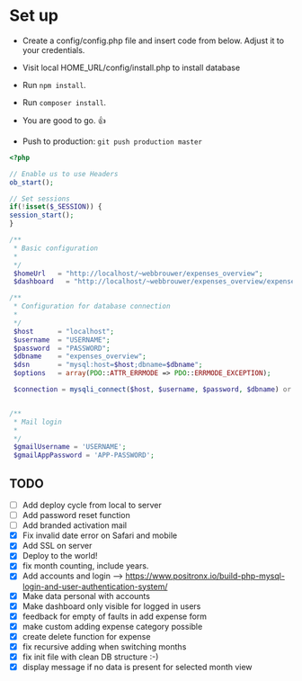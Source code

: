 # Set up

* Create a config/config.php file and insert code from below. Adjust it to your credentials.
* Visit local HOME_URL/config/install.php to install database
* Run `npm install`.
* Run `composer install`.
* You are good to go. :+1:

* Push to production: `git push production master`

```php
<?php

// Enable us to use Headers
ob_start();

// Set sessions
if(!isset($_SESSION)) {
session_start();
}

/**
 * Basic configuration
 *
 */
 $homeUrl   = "http://localhost/~webbrouwer/expenses_overview";
 $dashboard   = "http://localhost/~webbrouwer/expenses_overview/expenses.php";

/**
 * Configuration for database connection
 *
 */
 $host      = "localhost";
 $username  = "USERNAME";
 $password  = "PASSWORD";
 $dbname    = "expenses_overview";
 $dsn       = "mysql:host=$host;dbname=$dbname";
 $options   = array(PDO::ATTR_ERRMODE => PDO::ERRMODE_EXCEPTION);

 $connection = mysqli_connect($host, $username, $password, $dbname) or die("Database connection not established.");


/**
 * Mail login
 *
 */
 $gmailUsername = 'USERNAME';
 $gmailAppPassword = 'APP-PASSWORD';

 ```

 ## TODO

- [ ] Add deploy cycle from local to server
- [ ] Add password reset function
- [ ] Add branded activation mail
- [x] Fix invalid date error on Safari and mobile
- [x] Add SSL on server
- [x] Deploy to the world!
- [x] fix month counting, include years.
- [x] Add accounts and login --> https://www.positronx.io/build-php-mysql-login-and-user-authentication-system/
- [x] Make data personal with accounts
- [x] Make dashboard only visible for logged in users
- [x] feedback for empty of faults in add expense form
- [x] make custom adding expense category possible
- [x] create delete function for expense
- [x] fix recursive adding when switching months
- [x] fix init file with clean DB structure :-)
- [x] display message if no data is present for selected month view
